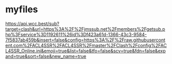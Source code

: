 # myfiles

https://api.wcc.best/sub?target=clash&url=https%3A%2F%2Fjmssub.net%2Fmembers%2Fgetsub.php%3Fservice%3D1192611%26id%3Df423a61d-1366-43c3-9584-7f5837ab459b&insert=false&config=https%3A%2F%2Fraw.githubusercontent.com%2FACL4SSR%2FACL4SSR%2Fmaster%2FClash%2Fconfig%2FACL4SSR_Online.ini&emoji=true&list=false&tfo=false&scv=true&fdn=false&expand=true&sort=false&new_name=true